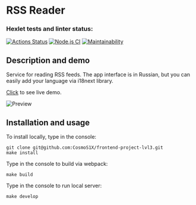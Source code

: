 # RSS Reader

### Hexlet tests and linter status:
[![Actions Status](https://github.com/CosmoS1X/frontend-project-lvl3/workflows/hexlet-check/badge.svg)](https://github.com/CosmoS1X/frontend-project-lvl3/actions)
[![Node.js CI](https://github.com/CosmoS1X/frontend-project-lvl3/actions/workflows/node.js.yml/badge.svg)](https://github.com/CosmoS1X/frontend-project-lvl3/actions/workflows/node.js.yml)
[![Maintainability](https://api.codeclimate.com/v1/badges/62bd471c2c86134a6ea1/maintainability)](https://codeclimate.com/github/CosmoS1X/frontend-project-lvl3/maintainability)

## Description and demo

Service for reading RSS feeds. The app interface is in Russian, but you can easily add your language via i18next library.

[Click](https://frontend-project-lvl3-two-weld.vercel.app/) to see live demo.

![Preview](https://i114.fastpic.ru/big/2021/0605/b3/e7e4ea6dca0284e9570232bdad606ab3.png)

## Installation and usage

To install locally, type in the console:

    git clone git@github.com:CosmoS1X/frontend-project-lvl3.git
    make install
    
Type in the console to build via webpack:

    make build
    
Type in the console to run local server:

    make develop
